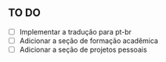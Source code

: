 ## TO DO
- [ ] Implementar a tradução para pt-br
- [ ] Adicionar a seção de formação acadêmica
- [ ] Adicionar a seção de projetos pessoais
